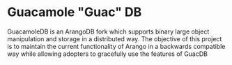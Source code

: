 

Guacamole "Guac" DB
========


GuacamoleDB is an ArangoDB fork which supports binary large object manipulation and storage in a distributed way. The objective of this project is to maintain the current functionality of Arango in a backwards compatible way while allowing adopters to gracefully use the features of GuacDB 


